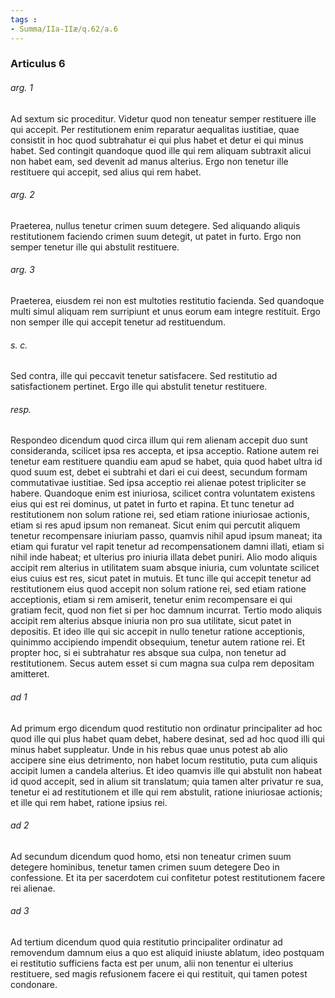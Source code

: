 ```yaml
---
tags : 
- Summa/IIa-IIæ/q.62/a.6
---
```


### Articulus 6

###### arg. 1
Ad sextum sic proceditur. Videtur quod non teneatur semper restituere ille qui accepit. Per restitutionem enim reparatur aequalitas iustitiae, quae consistit in hoc quod subtrahatur ei qui plus habet et detur ei qui minus habet. Sed contingit quandoque quod ille qui rem aliquam subtraxit alicui non habet eam, sed devenit ad manus alterius. Ergo non tenetur ille restituere qui accepit, sed alius qui rem habet.

###### arg. 2
Praeterea, nullus tenetur crimen suum detegere. Sed aliquando aliquis restitutionem faciendo crimen suum detegit, ut patet in furto. Ergo non semper tenetur ille qui abstulit restituere.

###### arg. 3
Praeterea, eiusdem rei non est multoties restitutio facienda. Sed quandoque multi simul aliquam rem surripiunt et unus eorum eam integre restituit. Ergo non semper ille qui accepit tenetur ad restituendum.

###### s. c.
Sed contra, ille qui peccavit tenetur satisfacere. Sed restitutio ad satisfactionem pertinet. Ergo ille qui abstulit tenetur restituere.

###### resp.
Respondeo dicendum quod circa illum qui rem alienam accepit duo sunt consideranda, scilicet ipsa res accepta, et ipsa acceptio. Ratione autem rei tenetur eam restituere quandiu eam apud se habet, quia quod habet ultra id quod suum est, debet ei subtrahi et dari ei cui deest, secundum formam commutativae iustitiae. Sed ipsa acceptio rei alienae potest tripliciter se habere. Quandoque enim est iniuriosa, scilicet contra voluntatem existens eius qui est rei dominus, ut patet in furto et rapina. Et tunc tenetur ad restitutionem non solum ratione rei, sed etiam ratione iniuriosae actionis, etiam si res apud ipsum non remaneat. Sicut enim qui percutit aliquem tenetur recompensare iniuriam passo, quamvis nihil apud ipsum maneat; ita etiam qui furatur vel rapit tenetur ad recompensationem damni illati, etiam si nihil inde habeat; et ulterius pro iniuria illata debet puniri. Alio modo aliquis accipit rem alterius in utilitatem suam absque iniuria, cum voluntate scilicet eius cuius est res, sicut patet in mutuis. Et tunc ille qui accepit tenetur ad restitutionem eius quod accepit non solum ratione rei, sed etiam ratione acceptionis, etiam si rem amiserit, tenetur enim recompensare ei qui gratiam fecit, quod non fiet si per hoc damnum incurrat. Tertio modo aliquis accipit rem alterius absque iniuria non pro sua utilitate, sicut patet in depositis. Et ideo ille qui sic accepit in nullo tenetur ratione acceptionis, quinimmo accipiendo impendit obsequium, tenetur autem ratione rei. Et propter hoc, si ei subtrahatur res absque sua culpa, non tenetur ad restitutionem. Secus autem esset si cum magna sua culpa rem depositam amitteret.

###### ad 1
Ad primum ergo dicendum quod restitutio non ordinatur principaliter ad hoc quod ille qui plus habet quam debet, habere desinat, sed ad hoc quod illi qui minus habet suppleatur. Unde in his rebus quae unus potest ab alio accipere sine eius detrimento, non habet locum restitutio, puta cum aliquis accipit lumen a candela alterius. Et ideo quamvis ille qui abstulit non habeat id quod accepit, sed in alium sit translatum; quia tamen alter privatur re sua, tenetur ei ad restitutionem et ille qui rem abstulit, ratione iniuriosae actionis; et ille qui rem habet, ratione ipsius rei.

###### ad 2
Ad secundum dicendum quod homo, etsi non teneatur crimen suum detegere hominibus, tenetur tamen crimen suum detegere Deo in confessione. Et ita per sacerdotem cui confitetur potest restitutionem facere rei alienae.

###### ad 3
Ad tertium dicendum quod quia restitutio principaliter ordinatur ad removendum damnum eius a quo est aliquid iniuste ablatum, ideo postquam ei restitutio sufficiens facta est per unum, alii non tenentur ei ulterius restituere, sed magis refusionem facere ei qui restituit, qui tamen potest condonare.

